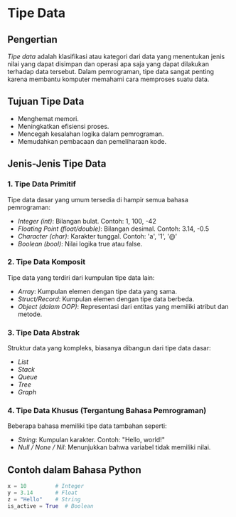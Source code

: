 # Tipe Data

## Pengertian
*Tipe data* adalah klasifikasi atau kategori dari data yang menentukan jenis nilai yang dapat disimpan dan operasi apa saja yang dapat dilakukan terhadap data tersebut. Dalam pemrograman, tipe data sangat penting karena membantu komputer memahami cara memproses suatu data.

## Tujuan Tipe Data
- Menghemat memori.
- Meningkatkan efisiensi proses.
- Mencegah kesalahan logika dalam pemrograman.
- Memudahkan pembacaan dan pemeliharaan kode.

## Jenis-Jenis Tipe Data

### 1. Tipe Data Primitif
Tipe data dasar yang umum tersedia di hampir semua bahasa pemrograman:

- *Integer (int)*: Bilangan bulat. Contoh: 1, 100, -42
- *Floating Point (float/double)*: Bilangan desimal. Contoh: 3.14, -0.5
- *Character (char)*: Karakter tunggal. Contoh: 'a', '1', '@'
- *Boolean (bool)*: Nilai logika true atau false.

### 2. Tipe Data Komposit
Tipe data yang terdiri dari kumpulan tipe data lain:

- *Array*: Kumpulan elemen dengan tipe data yang sama.
- *Struct/Record*: Kumpulan elemen dengan tipe data berbeda.
- *Object (dalam OOP)*: Representasi dari entitas yang memiliki atribut dan metode.

### 3. Tipe Data Abstrak
Struktur data yang kompleks, biasanya dibangun dari tipe data dasar:

- *List*
- *Stack*
- *Queue*
- *Tree*
- *Graph*

### 4. Tipe Data Khusus (Tergantung Bahasa Pemrograman)
Beberapa bahasa memiliki tipe data tambahan seperti:

- *String*: Kumpulan karakter. Contoh: "Hello, world!"
- *Null / None / Nil*: Menunjukkan bahwa variabel tidak memiliki nilai.

## Contoh dalam Bahasa Python
```python
x = 10         # Integer
y = 3.14       # Float
z = "Hello"    # String
is_active = True  # Boolean